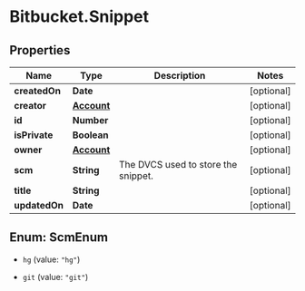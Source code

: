 # Bitbucket.Snippet

## Properties

Name | Type | Description | Notes
------------ | ------------- | ------------- | -------------
**createdOn** | **Date** |  | [optional] 
**creator** | [**Account**](Account.md) |  | [optional] 
**id** | **Number** |  | [optional] 
**isPrivate** | **Boolean** |  | [optional] 
**owner** | [**Account**](Account.md) |  | [optional] 
**scm** | **String** | The DVCS used to store the snippet. | [optional] 
**title** | **String** |  | [optional] 
**updatedOn** | **Date** |  | [optional] 



## Enum: ScmEnum


* `hg` (value: `"hg"`)

* `git` (value: `"git"`)




